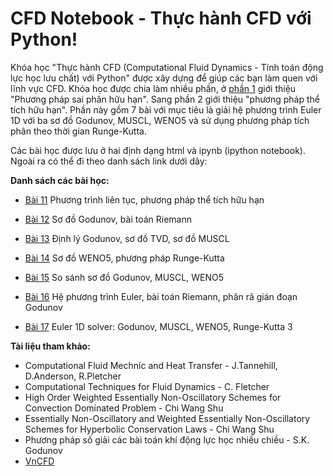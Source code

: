 # CFD Notebook - Thực hành CFD với Python!

Khóa học "Thực hành CFD (Computational Fluid Dynamics - Tính toán động lực học lưu chất) với Python" được xây dựng để giúp các bạn làm quen với lĩnh vực CFD. Khóa học được chia làm nhiều phần, ở [phần 1](https://github.com/SangVn/CFD_Notebook_P1) giới thiệu "Phương pháp sai phân hữu hạn". Sang phần 2 giới thiệu "phương pháp thể tích hữu hạn". Phần này gồm 7 bài với mục tiêu là giải hệ phương trình Euler 1D với ba sơ đồ Godunov, MUSCL, WENO5 và sử dụng phương pháp tích phân theo thời gian Runge-Kutta.

Các bài học được lưu ở hai định dạng html và ipynb (ipython notebook). Ngoài ra có thể đi theo danh sách link dưới dây:

**Danh sách các bài học:**
* [Bài 11](https://nbviewer.jupyter.org/github/SangVn/CFD_Notebook_P2/blob/master/Bai_11.ipynb) Phương trình liên tục, phương pháp thể tích hữu hạn

* [Bài 12](https://nbviewer.jupyter.org/github/SangVn/CFD_Notebook_P2/blob/master/Bai_12.ipynb) Sơ đồ Godunov, bài toán Riemann

* [Bài 13](https://nbviewer.jupyter.org/github/SangVn/CFD_Notebook_P2/blob/master/Bai_13.ipynb) Định lý Godunov, sơ đồ TVD, sơ đồ MUSCL

* [Bài 14](https://nbviewer.jupyter.org/github/SangVn/CFD_Notebook_P2/blob/master/Bai_14.ipynb) Sơ đồ WENO5, phương pháp Runge-Kutta

* [Bài 15](https://nbviewer.jupyter.org/github/SangVn/CFD_Notebook_P2/blob/master/Bai_15.ipynb) So sánh sơ đồ Godunov, MUSCL, WENO5
* [Bài 16](https://nbviewer.jupyter.org/github/SangVn/CFD_Notebook_P2/blob/master/Bai_16.ipynb) Hệ phương trình Euler, bài toán Riemann, phân rã gián đoạn Godunov

* [Bài 17](https://nbviewer.jupyter.org/github/SangVn/CFD_Notebook_P2/blob/master/Bai_17.ipynb) Euler 1D solver: Godunov, MUSCL, WENO5, Runge-Kutta 3


**Tài liệu tham khảo:**

* Computational Fluid Mechníc and Heat Transfer - J.Tannehill, D.Anderson, R.Pletcher
* Computational Techniques for Fluid Dynamics - C. Fletcher
* High Order Weighted Essentially Non-Oscillatory Schemes for Convection Dominated Problem - Chi Wang Shu
* Essentially Non-Oscillatory and Weighted Essentially Non-Oscillatory Schemes for Hyperbolic Conservation Laws - Chi Wang Shu
* Phương pháp số giải các bài toán khí động lực học nhiều chiều - S.K. Godunov
* [VnCFD](https://vncfdgroup.wordpress.com/)

